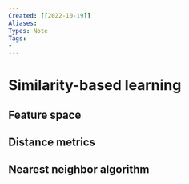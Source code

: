 ```yaml
---
Created: [[2022-10-19]]
Aliases: 
Types: Note
Tags: 
- 
---
```

# Similarity-based learning
## Feature space
## Distance metrics
## Nearest neighbor algorithm